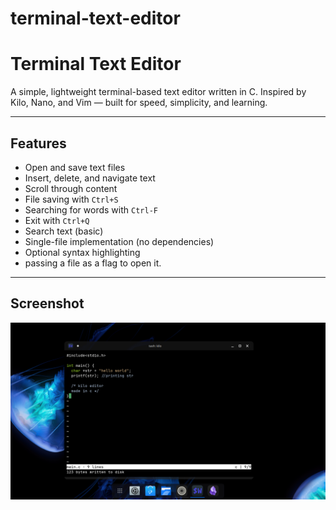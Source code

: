 # terminal-text-editor
# Terminal Text Editor

A simple, lightweight terminal-based text editor written in C. Inspired by Kilo, Nano, and Vim — built for speed, simplicity, and learning.

---

## Features

- Open and save text files
- Insert, delete, and navigate text
- Scroll through content
- File saving with `Ctrl+S`
- Searching for words with `Ctrl-F`
- Exit with `Ctrl+Q`
- Search text (basic)
- Single-file implementation (no dependencies)
- Optional syntax highlighting
- passing a file as a flag to open it.

---

##  Screenshot

![Screenshot of editor](img/kilo.jpeg)

